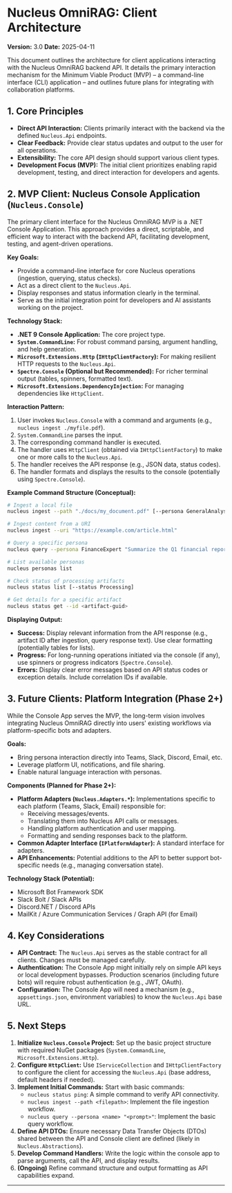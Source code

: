 # Nucleus OmniRAG: Client Architecture

**Version:** 3.0
**Date:** 2025-04-11

This document outlines the architecture for client applications interacting with the Nucleus OmniRAG backend API. It details the primary interaction mechanism for the Minimum Viable Product (MVP) – a command-line interface (CLI) application – and outlines future plans for integrating with collaboration platforms.

## 1. Core Principles

*   **Direct API Interaction:** Clients primarily interact with the backend via the defined `Nucleus.Api` endpoints.
*   **Clear Feedback:** Provide clear status updates and output to the user for all operations.
*   **Extensibility:** The core API design should support various client types.
*   **Development Focus (MVP):** The initial client prioritizes enabling rapid development, testing, and direct interaction for developers and agents.

## 2. MVP Client: Nucleus Console Application (`Nucleus.Console`)

The primary client interface for the Nucleus OmniRAG MVP is a .NET Console Application. This approach provides a direct, scriptable, and efficient way to interact with the backend API, facilitating development, testing, and agent-driven operations.

**Key Goals:**
*   Provide a command-line interface for core Nucleus operations (ingestion, querying, status checks).
*   Act as a direct client to the `Nucleus.Api`.
*   Display responses and status information clearly in the terminal.
*   Serve as the initial integration point for developers and AI assistants working on the project.

**Technology Stack:**
*   **.NET 9 Console Application:** The core project type.
*   **`System.CommandLine`:** For robust command parsing, argument handling, and help generation.
*   **`Microsoft.Extensions.Http` (`IHttpClientFactory`):** For making resilient HTTP requests to the `Nucleus.Api`.
*   **`Spectre.Console` (Optional but Recommended):** For richer terminal output (tables, spinners, formatted text).
*   **`Microsoft.Extensions.DependencyInjection`:** For managing dependencies like `HttpClient`.

**Interaction Pattern:**
1.  User invokes `Nucleus.Console` with a command and arguments (e.g., `nucleus ingest ./myfile.pdf`).
2.  `System.CommandLine` parses the input.
3.  The corresponding command handler is executed.
4.  The handler uses `HttpClient` (obtained via `IHttpClientFactory`) to make one or more calls to the `Nucleus.Api`.
5.  The handler receives the API response (e.g., JSON data, status codes).
6.  The handler formats and displays the results to the console (potentially using `Spectre.Console`).

**Example Command Structure (Conceptual):**

```bash
# Ingest a local file
nucleus ingest --path "./docs/my_document.pdf" [--persona GeneralAnalyst]

# Ingest content from a URI
nucleus ingest --uri "https://example.com/article.html"

# Query a specific persona
nucleus query --persona FinanceExpert "Summarize the Q1 financial report highlights."

# List available personas
nucleus personas list

# Check status of processing artifacts
nucleus status list [--status Processing]

# Get details for a specific artifact
nucleus status get --id <artifact-guid>
```

**Displaying Output:**
*   **Success:** Display relevant information from the API response (e.g., artifact ID after ingestion, query response text). Use clear formatting (potentially tables for lists).
*   **Progress:** For long-running operations initiated via the console (if any), use spinners or progress indicators (`Spectre.Console`).
*   **Errors:** Display clear error messages based on API status codes or exception details. Include correlation IDs if available.

## 3. Future Clients: Platform Integration (Phase 2+)

While the Console App serves the MVP, the long-term vision involves integrating Nucleus OmniRAG directly into users' existing workflows via platform-specific bots and adapters.

**Goals:**
*   Bring persona interaction directly into Teams, Slack, Discord, Email, etc.
*   Leverage platform UI, notifications, and file sharing.
*   Enable natural language interaction with personas.

**Components (Planned for Phase 2+):**
*   **Platform Adapters (`Nucleus.Adapters.*`):** Implementations specific to each platform (Teams, Slack, Email) responsible for:
    *   Receiving messages/events.
    *   Translating them into Nucleus API calls or messages.
    *   Handling platform authentication and user mapping.
    *   Formatting and sending responses back to the platform.
*   **Common Adapter Interface (`IPlatformAdapter`):** A standard interface for adapters.
*   **API Enhancements:** Potential additions to the API to better support bot-specific needs (e.g., managing conversation state).

**Technology Stack (Potential):**
*   Microsoft Bot Framework SDK
*   Slack Bolt / Slack APIs
*   Discord.NET / Discord APIs
*   MailKit / Azure Communication Services / Graph API (for Email)

## 4. Key Considerations

*   **API Contract:** The `Nucleus.Api` serves as the stable contract for all clients. Changes must be managed carefully.
*   **Authentication:** The Console App might initially rely on simple API keys or local development bypasses. Production scenarios (including future bots) will require robust authentication (e.g., JWT, OAuth).
*   **Configuration:** The Console App will need a mechanism (e.g., `appsettings.json`, environment variables) to know the `Nucleus.Api` base URL.

## 5. Next Steps

1.  **Initialize `Nucleus.Console` Project:** Set up the basic project structure with required NuGet packages (`System.CommandLine`, `Microsoft.Extensions.Http`).
2.  **Configure `HttpClient`:** Use `IServiceCollection` and `IHttpClientFactory` to configure the client for accessing the `Nucleus.Api` (base address, default headers if needed).
3.  **Implement Initial Commands:** Start with basic commands:
    *   `nucleus status ping`: A simple command to verify API connectivity.
    *   `nucleus ingest --path <filepath>`: Implement the file ingestion workflow.
    *   `nucleus query --persona <name> "<prompt>"`: Implement the basic query workflow.
4.  **Define API DTOs:** Ensure necessary Data Transfer Objects (DTOs) shared between the API and Console client are defined (likely in `Nucleus.Abstractions`).
5.  **Develop Command Handlers:** Write the logic within the console app to parse arguments, call the API, and display results.
6.  **(Ongoing)** Refine command structure and output formatting as API capabilities expand.

---
